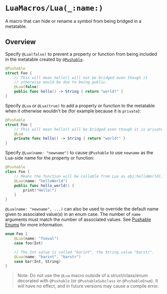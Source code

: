 # ``LuaMacros/Lua(_:name:)``

A macro that can hide or rename a symbol from being bridged in a metatable.

## Overview

Specify `@Lua(false)` to prevent a property or function from being included in the metatable created by
[`@Pushable`](doc:Pushable()).

```swift
@Pushable
struct Foo {
    // This will mean hello() will not be bridged even though it
    // otherwise would be due to being public.
    @Lua(false)
    public func hello() -> String { return "world!" }
}
```

Specify `@Lua` or `@Lua(true)` to add a property or function to the metatable when it otherwise wouldn't be (for
example because it is `private`):

```swift
@Pushable
struct Foo {
    // This will mean hello() will be bridged even though it is private.
    @Lua
    private func hello() -> String { return "world!" }
}
```

Specify `@Lua(name: "newname")` to cause `@Pushable` to use `newname` as the Lua-side name for the property or
function:

```swift
@Pushable
class Foo {
    // Means the function will be callable from Lua as obj:helloWorld().
    @Lua(name: "helloWorld")
    public func hello_world() {
        print("Hello!")
    }
}
```

`@Lua(name: "newname", ...)` can also be used to override the default name given to associated value(s) in an enum case. The number of `name` arguments must match the number of associated values. See [Pushable Enums](doc:Pushable()#Enums) for more information.

```swift
enum Foo {
    @Lua(name: "fooval")
    case foo(Int)

    // The Int value is called "barint", the String value "barstr".
    @Lua(name: "barint", "barstr")
    case bar(Int, String)
}
```

> Note: Do not use the `@Lua` macro outside of a struct/class/enum decorated with `@Pushable` (or `@PushableSubclass` or `@PushableEnum`). It will have no effect, and in future versions may cause a compile error.
